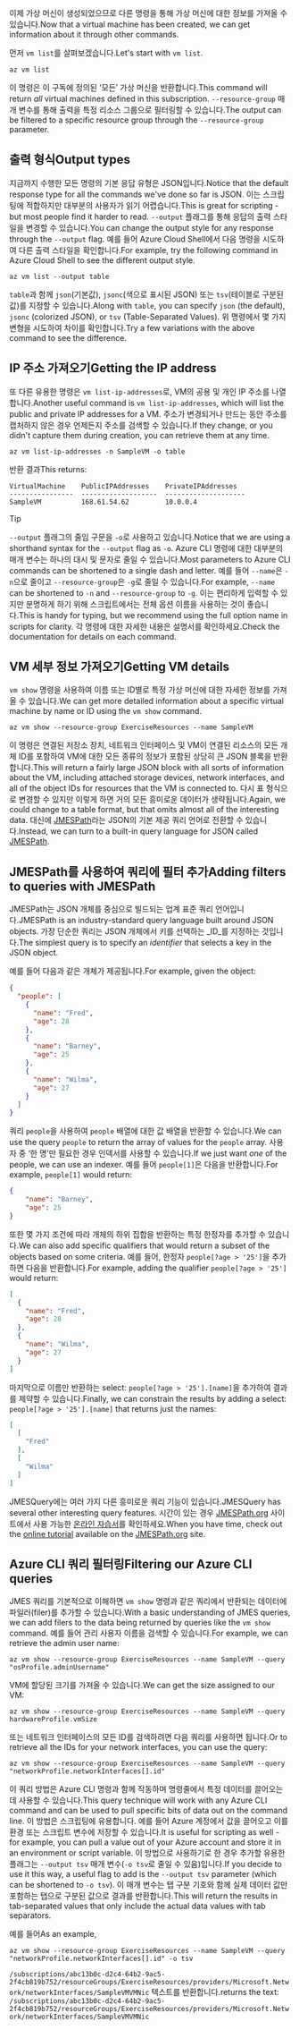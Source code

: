<span data-ttu-id="7409a-101">이제 가상 머신이 생성되었으므로 다른 명령을 통해 가상 머신에 대한 정보를 가져올 수 있습니다.</span><span class="sxs-lookup"><span data-stu-id="7409a-101">Now that a virtual machine has been created, we can get information about it through other commands.</span></span>

<span data-ttu-id="7409a-102">먼저 `vm list`를 살펴보겠습니다.</span><span class="sxs-lookup"><span data-stu-id="7409a-102">Let's start with `vm list`.</span></span>

```azurecli
az vm list
```

<span data-ttu-id="7409a-103">이 명령은 이 구독에 정의된 ‘모든’ 가상 머신을 반환합니다.</span><span class="sxs-lookup"><span data-stu-id="7409a-103">This command will return _all_ virtual machines defined in this subscription.</span></span> <span data-ttu-id="7409a-104">`--resource-group` 매개 변수를 통해 출력을 특정 리소스 그룹으로 필터링할 수 있습니다.</span><span class="sxs-lookup"><span data-stu-id="7409a-104">The output can be filtered to a specific resource group through the `--resource-group` parameter.</span></span> 

## <a name="output-types"></a><span data-ttu-id="7409a-105">출력 형식</span><span class="sxs-lookup"><span data-stu-id="7409a-105">Output types</span></span>
<span data-ttu-id="7409a-106">지금까지 수행한 모든 명령의 기본 응답 유형은 JSON입니다.</span><span class="sxs-lookup"><span data-stu-id="7409a-106">Notice that the default response type for all the commands we've done so far is JSON.</span></span> <span data-ttu-id="7409a-107">이는 스크립팅에 적합하지만 대부분의 사용자가 읽기 어렵습니다.</span><span class="sxs-lookup"><span data-stu-id="7409a-107">This is great for scripting - but most people find it harder to read.</span></span> <span data-ttu-id="7409a-108">`--output` 플래그를 통해 응답의 출력 스타일을 변경할 수 있습니다.</span><span class="sxs-lookup"><span data-stu-id="7409a-108">You can change the output style for any response through the `--output` flag.</span></span> <span data-ttu-id="7409a-109">예를 들어 Azure Cloud Shell에서 다음 명령을 시도하여 다른 출력 스타일을 확인합니다.</span><span class="sxs-lookup"><span data-stu-id="7409a-109">For example, try the following command in Azure Cloud Shell to see the different output style.</span></span>

```azurecli
az vm list --output table
```

<span data-ttu-id="7409a-110">`table`과 함께 `json`(기본값), `jsonc`(색으로 표시된 JSON) 또는 `tsv`(테이블로 구분된 값)를 지정할 수 있습니다.</span><span class="sxs-lookup"><span data-stu-id="7409a-110">Along with `table`, you can specify `json` (the default), `jsonc` (colorized JSON), or `tsv` (Table-Separated Values).</span></span> <span data-ttu-id="7409a-111">위 명령에서 몇 가지 변형을 시도하여 차이를 확인합니다.</span><span class="sxs-lookup"><span data-stu-id="7409a-111">Try a few variations with the above command to see the difference.</span></span>

## <a name="getting-the-ip-address"></a><span data-ttu-id="7409a-112">IP 주소 가져오기</span><span class="sxs-lookup"><span data-stu-id="7409a-112">Getting the IP address</span></span>

<span data-ttu-id="7409a-113">또 다른 유용한 명령은 `vm list-ip-addresses`로, VM의 공용 및 개인 IP 주소를 나열합니다.</span><span class="sxs-lookup"><span data-stu-id="7409a-113">Another useful command is `vm list-ip-addresses`, which will list the public and private IP addresses for a VM.</span></span> <span data-ttu-id="7409a-114">주소가 변경되거나 만드는 동안 주소를 캡처하지 않은 경우 언제든지 주소를 검색할 수 있습니다.</span><span class="sxs-lookup"><span data-stu-id="7409a-114">If they change, or you didn't capture them during creation, you can retrieve them at any time.</span></span>

```azurecli
az vm list-ip-addresses -n SampleVM -o table
```

<span data-ttu-id="7409a-115">반환 결과</span><span class="sxs-lookup"><span data-stu-id="7409a-115">This returns:</span></span>

```
VirtualMachine    PublicIPAddresses    PrivateIPAddresses
----------------  -------------------  --------------------
SampleVM          168.61.54.62         10.0.0.4
```

> [!TIP]
> <span data-ttu-id="7409a-116">`--output` 플래그의 줄임 구문을 `-o`로 사용하고 있습니다.</span><span class="sxs-lookup"><span data-stu-id="7409a-116">Notice that we are using a shorthand syntax for the `--output` flag as `-o`.</span></span> <span data-ttu-id="7409a-117">Azure CLI 명령에 대한 대부분의 매개 변수는 하나의 대시 및 문자로 줄일 수 있습니다.</span><span class="sxs-lookup"><span data-stu-id="7409a-117">Most parameters to Azure CLI commands can be shortened to a single dash and letter.</span></span> <span data-ttu-id="7409a-118">예를 들어 `--name`은 `-n`으로 줄이고 `--resource-group`은 `-g`로 줄일 수 있습니다.</span><span class="sxs-lookup"><span data-stu-id="7409a-118">For example, `--name` can be shortened to `-n` and `--resource-group` to `-g`.</span></span> <span data-ttu-id="7409a-119">이는 편리하게 입력할 수 있지만 분명하게 하기 위해 스크립트에서는 전체 옵션 이름을 사용하는 것이 좋습니다.</span><span class="sxs-lookup"><span data-stu-id="7409a-119">This is handy for typing, but we recommend using the full option name in scripts for clarity.</span></span> <span data-ttu-id="7409a-120">각 명령에 대한 자세한 내용은 설명서를 확인하세요.</span><span class="sxs-lookup"><span data-stu-id="7409a-120">Check the documentation for details on each command.</span></span>

## <a name="getting-vm-details"></a><span data-ttu-id="7409a-121">VM 세부 정보 가져오기</span><span class="sxs-lookup"><span data-stu-id="7409a-121">Getting VM details</span></span>

<span data-ttu-id="7409a-122">`vm show` 명령을 사용하여 이름 또는 ID별로 특정 가상 머신에 대한 자세한 정보를 가져올 수 있습니다.</span><span class="sxs-lookup"><span data-stu-id="7409a-122">We can get more detailed information about a specific virtual machine by name or ID using the `vm show` command.</span></span>

```azurecli
az vm show --resource-group ExerciseResources --name SampleVM
```

<span data-ttu-id="7409a-123">이 명령은 연결된 저장소 장치, 네트워크 인터페이스 및 VM이 연결된 리소스의 모든 개체 ID를 포함하여 VM에 대한 모든 종류의 정보가 포함된 상당히 큰 JSON 블록을 반환합니다.</span><span class="sxs-lookup"><span data-stu-id="7409a-123">This will return a fairly large JSON block with all sorts of information about the VM, including attached storage devices, network interfaces, and all of the object IDs for resources that the VM is connected to.</span></span> <span data-ttu-id="7409a-124">다시 표 형식으로 변경할 수 있지만 이렇게 하면 거의 모든 흥미로운 데이터가 생략됩니다.</span><span class="sxs-lookup"><span data-stu-id="7409a-124">Again, we could change to a table format, but that omits almost all of the interesting data.</span></span> <span data-ttu-id="7409a-125">대신에 [JMESPath](http://jmespath.org/)라는 JSON의 기본 제공 쿼리 언어로 전환할 수 있습니다.</span><span class="sxs-lookup"><span data-stu-id="7409a-125">Instead, we can turn to a built-in query language for JSON called [JMESPath](http://jmespath.org/).</span></span>

## <a name="adding-filters-to-queries-with-jmespath"></a><span data-ttu-id="7409a-126">JMESPath를 사용하여 쿼리에 필터 추가</span><span class="sxs-lookup"><span data-stu-id="7409a-126">Adding filters to queries with JMESPath</span></span>

<span data-ttu-id="7409a-127">JMESPath는 JSON 개체를 중심으로 빌드되는 업계 표준 쿼리 언어입니다.</span><span class="sxs-lookup"><span data-stu-id="7409a-127">JMESPath is an industry-standard query language built around JSON objects.</span></span> <span data-ttu-id="7409a-128">가장 단순한 쿼리는 JSON 개체에서 키를 선택하는 _ID_를 지정하는 것입니다.</span><span class="sxs-lookup"><span data-stu-id="7409a-128">The simplest query is to specify an _identifier_ that selects a key in the JSON object.</span></span>

<span data-ttu-id="7409a-129">예를 들어 다음과 같은 개체가 제공됩니다.</span><span class="sxs-lookup"><span data-stu-id="7409a-129">For example, given the object:</span></span>

```json
{
  "people": [
    {
      "name": "Fred",
      "age": 28
    },
    {
      "name": "Barney",
      "age": 25
    },
    {
      "name": "Wilma",
      "age": 27
    }
  ]
}
```

<span data-ttu-id="7409a-130">쿼리 `people`을 사용하여 `people` 배열에 대한 값 배열을 반환할 수 있습니다.</span><span class="sxs-lookup"><span data-stu-id="7409a-130">We can use the query `people` to return the array of values for the `people` array.</span></span> <span data-ttu-id="7409a-131">사용자 중 ‘한 명’만 필요한 경우 인덱서를 사용할 수 있습니다.</span><span class="sxs-lookup"><span data-stu-id="7409a-131">If we just want _one_ of the people, we can use an indexer.</span></span> <span data-ttu-id="7409a-132">예를 들어 `people[1]`은 다음을 반환합니다.</span><span class="sxs-lookup"><span data-stu-id="7409a-132">For example, `people[1]` would return:</span></span>

```json
{
    "name": "Barney",
    "age": 25
}
```

<span data-ttu-id="7409a-133">또한 몇 가지 조건에 따라 개체의 하위 집합을 반환하는 특정 한정자를 추가할 수 있습니다.</span><span class="sxs-lookup"><span data-stu-id="7409a-133">We can also add specific qualifiers that would return a subset of the objects based on some criteria.</span></span> <span data-ttu-id="7409a-134">예를 들어, 한정자 `people[?age > '25']`을 추가하면 다음을 반환합니다.</span><span class="sxs-lookup"><span data-stu-id="7409a-134">For example, adding the qualifier `people[?age > '25']` would return:</span></span>

```json
[
  {
    "name": "Fred",
    "age": 28
  },
  {
    "name": "Wilma",
    "age": 27
  }
]
```

<span data-ttu-id="7409a-135">마지막으로 이름만 반환하는 select: `people[?age > '25'].[name]`을 추가하여 결과를 제약할 수 있습니다.</span><span class="sxs-lookup"><span data-stu-id="7409a-135">Finally, we can constrain the results by adding a select: `people[?age > '25'].[name]` that returns just the names:</span></span>

```json
[
  [
    "Fred"
  ],
  [
    "Wilma"
  ]
]
```

<span data-ttu-id="7409a-136">JMESQuery에는 여러 가지 다른 흥미로운 쿼리 기능이 있습니다.</span><span class="sxs-lookup"><span data-stu-id="7409a-136">JMESQuery has several other interesting query features.</span></span> <span data-ttu-id="7409a-137">시간이 있는 경우 [JMESPath.org](http://jmespath.org/) 사이트에서 사용 가능한 [온라인 자습서](http://jmespath.org/tutorial.html)를 확인하세요.</span><span class="sxs-lookup"><span data-stu-id="7409a-137">When you have time, check out the [online tutorial](http://jmespath.org/tutorial.html) available on the [JMESPath.org](http://jmespath.org/) site.</span></span>

## <a name="filtering-our-azure-cli-queries"></a><span data-ttu-id="7409a-138">Azure CLI 쿼리 필터링</span><span class="sxs-lookup"><span data-stu-id="7409a-138">Filtering our Azure CLI queries</span></span>

<span data-ttu-id="7409a-139">JMES 쿼리를 기본적으로 이해하면 `vm show` 명령과 같은 쿼리에서 반환되는 데이터에 파일러(filer)를 추가할 수 있습니다.</span><span class="sxs-lookup"><span data-stu-id="7409a-139">With a basic understanding of JMES queries, we can add filers to the data being returned by queries like the `vm show` command.</span></span> <span data-ttu-id="7409a-140">예를 들어 관리 사용자 이름을 검색할 수 있습니다.</span><span class="sxs-lookup"><span data-stu-id="7409a-140">For example, we can retrieve the admin user name:</span></span>

```azurecli
az vm show --resource-group ExerciseResources --name SampleVM --query "osProfile.adminUsername"
```

<span data-ttu-id="7409a-141">VM에 할당된 크기를 가져올 수 있습니다.</span><span class="sxs-lookup"><span data-stu-id="7409a-141">We can get the size assigned to our VM:</span></span>

```azurecli
az vm show --resource-group ExerciseResources --name SampleVM --query hardwareProfile.vmSize
```

<span data-ttu-id="7409a-142">또는 네트워크 인터페이스의 모든 ID를 검색하려면 다음 쿼리를 사용하면 됩니다.</span><span class="sxs-lookup"><span data-stu-id="7409a-142">Or to retrieve all the IDs for your network interfaces, you can use the query:</span></span>

```azurecli
az vm show --resource-group ExerciseResources --name SampleVM --query "networkProfile.networkInterfaces[].id"
```

<span data-ttu-id="7409a-143">이 쿼리 방법은 Azure CLI 명령과 함께 작동하며 명령줄에서 특정 데이터를 끌어오는 데 사용할 수 있습니다.</span><span class="sxs-lookup"><span data-stu-id="7409a-143">This query technique will work with any Azure CLI command and can be used to pull specific bits of data out on the command line.</span></span> <span data-ttu-id="7409a-144">이 방법은 스크립팅에 유용합니다. 예를 들어 Azure 계정에서 값을 끌어오고 이를 환경 또는 스크립트 변수에 저장할 수 있습니다.</span><span class="sxs-lookup"><span data-stu-id="7409a-144">It is useful for scripting as well - for example, you can pull a value out of your Azure account and store it in an environment or script variable.</span></span> <span data-ttu-id="7409a-145">이 방법으로 사용하기로 한 경우 추가할 유용한 플래그는 `--output tsv` 매개 변수(`-o tsv`로 줄일 수 있음)입니다.</span><span class="sxs-lookup"><span data-stu-id="7409a-145">If you decide to use it this way, a useful flag to add is the `--output tsv` parameter (which can be shortened to `-o tsv`).</span></span> <span data-ttu-id="7409a-146">이 매개 변수는 탭 구분 기호와 함께 실제 데이터 값만 포함하는 탭으로 구분된 값으로 결과를 반환합니다.</span><span class="sxs-lookup"><span data-stu-id="7409a-146">This will return the results in tab-separated values that only include the actual data values with tab separators.</span></span>

<span data-ttu-id="7409a-147">예를 들어</span><span class="sxs-lookup"><span data-stu-id="7409a-147">As an example,</span></span>

```azurecli
az vm show --resource-group ExerciseResources --name SampleVM --query "networkProfile.networkInterfaces[].id" -o tsv
```

<span data-ttu-id="7409a-148">`/subscriptions/abc13b0c-d2c4-64b2-9ac5-2f4cb819b752/resourceGroups/ExerciseResources/providers/Microsoft.Network/networkInterfaces/SampleVMVMNic` 텍스트를 반환합니다.</span><span class="sxs-lookup"><span data-stu-id="7409a-148">returns the text: `/subscriptions/abc13b0c-d2c4-64b2-9ac5-2f4cb819b752/resourceGroups/ExerciseResources/providers/Microsoft.Network/networkInterfaces/SampleVMVMNic`</span></span>
